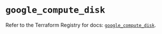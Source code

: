 # `google_compute_disk`

Refer to the Terraform Registry for docs: [`google_compute_disk`](https://registry.terraform.io/providers/hashicorp/google/6.49.0/docs/resources/compute_disk).
